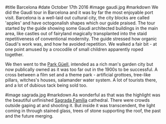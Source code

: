 #title Barcelona
#date October 17th 2016
#image gaudi.jpg
#markdown
We did the Gaudi tour in Barcelona and it was by far the most enjoyable port visit.
Barcelona is a well-laid out cultural city, the city blocks are called 'apples' and have
octogonalish shapes which our guide praised. The tour started by the guide showing
some Gaudi architected buildings in the main area, like castles out of fairyland
magically transplanted into the staid repetitiveness of conventional modernity.
The guide stressed how organic Gaudi's work was, and how he avoided repetition.
We walked a fair bit - at one point amused by a
crocodile of small children apparently roped together.

We then went to the [Park G&uuml;ell](https://www.parkguell.cat/en/), intended as a rich man's garden city but now
publically owned as it was too far out in the 1900s to be successful. A cross between
a film set and a theme park - artificial grottoes, tree-like pillars, witches's
houses, salamander water system. A lot of tourists there, and a lot of dubious tack
being sold too.

#image sagrada.jpg
#markdown
As wonderful as that was the highlight was the beautiful unfinished
[Sagrada Fam&iacute;lia](https://www.sagradafamilia.org/en/)
cathedral. There were crowds outside gaping at and shooting it. But inside it was
transcendent, the light coming in through stained glass, trees of stone supporting the
roof, the past and the future merging.
